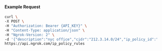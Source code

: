 <!-- Code generated for API Clients. DO NOT EDIT. -->

#### Example Request

```bash
curl \
-X POST \
-H "Authorization: Bearer {API_KEY}" \
-H "Content-Type: application/json" \
-H "Ngrok-Version: 2" \
-d '{"description":"nyc office","cidr":"212.3.14.0/24","ip_policy_id":"ipp_2ZGowCbJGHd5PxdjLvU3K3j6QME","action":"allow"}' \
https://api.ngrok.com/ip_policy_rules
```
